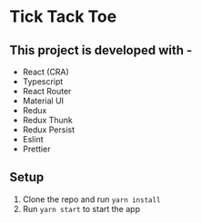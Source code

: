 # Tick Tack Toe

## This project is developed with -

-   React (CRA)
-   Typescript
-   React Router
-   Material UI
-   Redux
-   Redux Thunk
-   Redux Persist
-   Eslint
-   Prettier

## Setup

1. Clone the repo and run `yarn install`
2. Run `yarn start` to start the app
